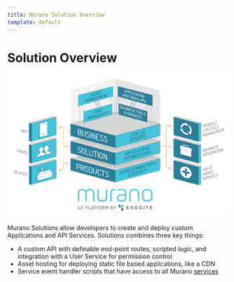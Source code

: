 ```yaml
---
title: Murano Solution Overview
template: default
---
```


# Solution Overview

![murano overview](assets/platform_overview.png)

Murano Solutions allow developers to create and deploy custom Applications and API Services.  Solutions combines three key things:
* A custom API with definable end-point routes, scripted logic, and integration with a User Service for permission control
* Asset hosting for deploying static file based applications, like a CDN
* Service event handler scripts that have access to all Murano [services](/murano/services)
